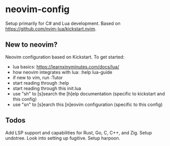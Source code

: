 # neovim-config
Setup primarily for C# and Lua development. Based on https://github.com/nvim-lua/kickstart.nvim.

## New to neovim?
Neovim configuration based on Kickstart. To get started:
  - lua basics: https://learnxinyminutes.com/docs/lua/
  - how neovim integrates with lua: :help lua-guide
  - if new to vim, run :Tutor
  - start reading through :help
  - start reading through this init.lua
  - use "<space>sh" to [s]search the [h]elp documentation (specific to kickstart and this config)
  - use "<space>sn" to [s]earch this [n]eovim configuration (specific to this config)

## Todos
Add LSP support and capabilities for Rust, Go, C, C++, and Zig.
Setup undotree.
Look into setting up fugitive.
Setup harpoon.
